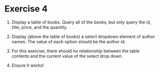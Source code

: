 # Exercise 4

1. Display a table of books. Query all of the books, but only query the id, title, price, and the quantity.

2. Display (above the table of books) a select dropdown element of author names. The value of each option should be the author id.

3. For this exercise, there should no relationship between the table contents and the current value of the select drop down.

4. Ensure it works!